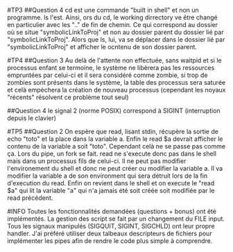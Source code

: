 #TP3
##Question 4
cd est une commande "built in shell" et non un programme.
ls l'est. Ainsi, ors du cd, le working dirrectory ve être changé en particulier avec les ".." de fin de chemin.
Ce qui correspond au dossier où se situe "symbolicLinkToProj" et non au dossier parent du dossier lié par "symbolicLinkToProj".
Alors que ls, lui, va se déplacer dans le dossier lié par "symbolicLinkToProj" et afficher le ocntenu de son dossier parent.

#TP4
##Question 3
Au delà de l'attente non effectuée, sans waitpid et si le processus enfant se termoine, le système ne libèrera pas les ressources
empruntées par celui-ci et il sera considéré comme zombie, si trop de zombies sont présents dans le système, la table des processus
sera saturée et celà empèchera la création de nouveau processus (cependant les noyaux "récents" résolvent ce problème tout seul)

##Question 4
le signal 2 (norme POSIX) correspond à SIGINT (interruption depuis le clavier)

#TP5
##Question 2
On espère que read, lisant stdin, récupère la sortie de echo "toto" et la place dans la variable a. Enfin le read $a devrait afficher le contenu de la variable a soit "toto". Cependant celà ne se passe pas comme ça. Lors du pipe, un fork se fait. read ne s'execute donc pas dans le shell mais dans un processus fils de celui-ci. Il ne peut pas modifier l'environement du shell et donc ne peut créer ou modifier la variable a. Il va modifier la variable a de son environment qui sera détruit lors de la fin d'execution du read. Enfin on revient dans le shell et on execute le "read $a" qui lit la variable "a" qui n'a jamais été soit créée soit modifiée par le read précédent.

#INFO
Toutes les fonctionnalités demandées (questions + bonus) ont été implémentés.
La gestion des script se fait par un changement du FILE input.
Tous les signaux manipulés (SIGQUIT, SIGINT, SIGCHLD) ont leur propre handler.
J'ai préféré utiliser deux talbeaux descripteurs de fichiers pour implémenter les pipes afin de rendre le code plus simple à comprendre.
